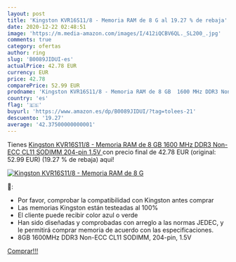 ```yaml
---
layout: post
title: 'Kingston KVR16S11/8 - Memoria RAM de 8 G al 19.27 % de rebaja'
date: 2020-12-22 02:48:51
image: 'https://m.media-amazon.com/images/I/412iQCBV6QL._SL200_.jpg'
comments: true
category: ofertas
author: ring
slug: 'B0089JIDUI-es'
actualPrice: 42.78 EUR
currency: EUR
price: 42.78
comparePrice: 52.99 EUR
prodname: 'Kingston KVR16S11/8 - Memoria RAM de 8 GB  1600 MHz DDR3 Non-ECC CL11 SODIMM 204-pin 1.5V '
country: 'es'
flag: '🇪🇸'
buyurl: 'https://www.amazon.es/dp/B0089JIDUI/?tag=tolees-21'
descuento: '19.27'
average: '42.37500000000001'
---
```


Tienes [Kingston KVR16S11/8 - Memoria RAM de 8 GB  1600 MHz DDR3 Non-ECC CL11 SODIMM 204-pin 1.5V ](https://www.amazon.es/dp/B0089JIDUI/?tag=tolees-21) con precio final de  42.78 EUR (original: 52.99 EUR) (19.27 %  de rebaja) aqui!

[![Kingston KVR16S11/8 - Memoria RAM de 8 G](https://m.media-amazon.com/images/I/412iQCBV6QL._SL200_.jpg)](https://www.amazon.es/dp/B0089JIDUI/?tag=tolees-21)

🔎:

- Por favor, comprobar la compatibilidad con Kingston antes comprar
- Las memorias Kingston están testeadas al 100%
- El cliente puede recibir color azul o verde
- Han sido diseñadas y comprobadas con arreglo a las normas JEDEC, y le permitirá comprar memoria de acuerdo con las especificaciones.
- 8GB 1600MHz DDR3 Non-ECC CL11 SODIMM, 204-pin, 1.5V

[Comprar!!!](https://www.amazon.es/dp/B0089JIDUI/?tag=tolees-21)
